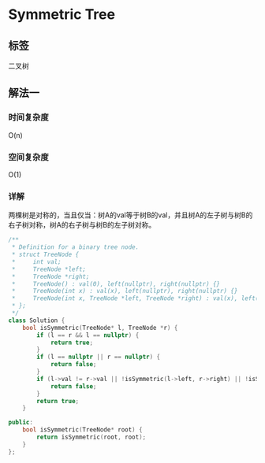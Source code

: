 # Symmetric Tree

## 标签
二叉树

## 解法一

### 时间复杂度
O(n)

### 空间复杂度
O(1)

### 详解
两棵树是对称的，当且仅当：树A的val等于树B的val，并且树A的左子树与树B的右子树对称，树A的右子树与树B的左子树对称。

```c++
/**
 * Definition for a binary tree node.
 * struct TreeNode {
 *     int val;
 *     TreeNode *left;
 *     TreeNode *right;
 *     TreeNode() : val(0), left(nullptr), right(nullptr) {}
 *     TreeNode(int x) : val(x), left(nullptr), right(nullptr) {}
 *     TreeNode(int x, TreeNode *left, TreeNode *right) : val(x), left(left), right(right) {}
 * };
 */
class Solution {
    bool isSymmetric(TreeNode* l, TreeNode *r) {
        if (l == r && l == nullptr) {
            return true;
        }
        if (l == nullptr || r == nullptr) {
            return false;
        }
        if (l->val != r->val || !isSymmetric(l->left, r->right) || !isSymmetric(l->right, r->left)) {
            return false;
        }
        return true;
    }

public:
    bool isSymmetric(TreeNode* root) {
        return isSymmetric(root, root);
    }
};

```

